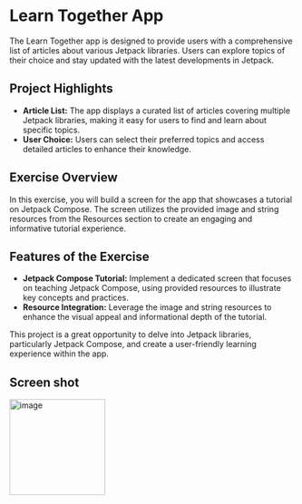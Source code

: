 # Learn Together App

The Learn Together app is designed to provide users with a comprehensive list of articles about various Jetpack libraries. Users can explore topics of their choice and stay updated with the latest developments in Jetpack.

## Project Highlights

- **Article List:** The app displays a curated list of articles covering multiple Jetpack libraries, making it easy for users to find and learn about specific topics.
- **User Choice:** Users can select their preferred topics and access detailed articles to enhance their knowledge.

## Exercise Overview

In this exercise, you will build a screen for the app that showcases a tutorial on Jetpack Compose. The screen utilizes the provided image and string resources from the Resources section to create an engaging and informative tutorial experience.

## Features of the Exercise

- **Jetpack Compose Tutorial:** Implement a dedicated screen that focuses on teaching Jetpack Compose, using provided resources to illustrate key concepts and practices.
- **Resource Integration:** Leverage the image and string resources to enhance the visual appeal and informational depth of the tutorial.

This project is a great opportunity to delve into Jetpack libraries, particularly Jetpack Compose, and create a user-friendly learning experience within the app.


## Screen shot

<img width="169" alt="image" src="https://github.com/mxd0-0/compose_article/assets/160177321/1077823c-ed0c-4c6c-962f-fb0f04dfe95d">
